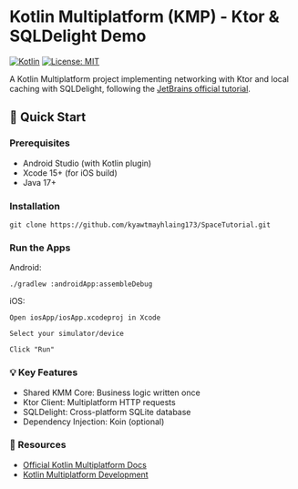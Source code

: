 # Kotlin Multiplatform (KMP) - Ktor & SQLDelight Demo

[![Kotlin](https://img.shields.io/badge/kotlin-1.9.0-blue.svg?logo=kotlin)](http://kotlinlang.org)
[![License: MIT](https://img.shields.io/badge/License-MIT-yellow.svg)](https://opensource.org/licenses/MIT)

A Kotlin Multiplatform project implementing networking with Ktor and local caching with SQLDelight, following the [JetBrains official tutorial](https://www.jetbrains.com/help/kotlin-multiplatform-dev/multiplatform-ktor-sqldelight.html).

## 🚀 Quick Start

### Prerequisites
- Android Studio (with Kotlin plugin)
- Xcode 15+ (for iOS build)
- Java 17+

### Installation
```
git clone https://github.com/kyawtmayhlaing173/SpaceTutorial.git
```

### Run the Apps
Android:

```./gradlew :androidApp:assembleDebug```

iOS:

```
Open iosApp/iosApp.xcodeproj in Xcode

Select your simulator/device

Click "Run"
```

### 💡 Key Features
- Shared KMM Core: Business logic written once
- Ktor Client: Multiplatform HTTP requests
- SQLDelight: Cross-platform SQLite database
- Dependency Injection: Koin (optional)

### 🔗 Resources
- [Official Kotlin Multiplatform Docs]("https://kotlinlang.org/docs/multiplatform.html")
- [Kotlin Multiplatform Development]("https://www.jetbrains.com/help/kotlin-multiplatform-dev/multiplatform-ktor-sqldelight.html")